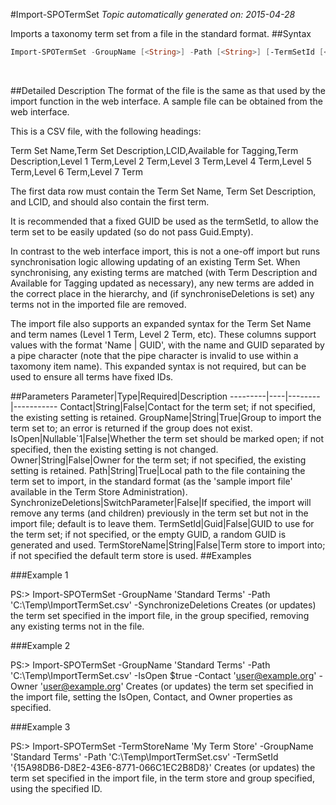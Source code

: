 #Import-SPOTermSet
*Topic automatically generated on: 2015-04-28*

Imports a taxonomy term set from a file in the standard format.
##Syntax
```powershell
Import-SPOTermSet -GroupName [<String>] -Path [<String>] [-TermSetId [<Guid>]] [-SynchronizeDeletions [<SwitchParameter>]] [-IsOpen [<Nullable`1>]] [-Contact [<String>]] [-Owner [<String>]] [-TermStoreName [<String>]]
```
&nbsp;

##Detailed Description
The format of the file is the same as that used by the import function in the web interface. A sample file can be obtained from the web interface.

This is a CSV file, with the following headings:

  Term Set Name,Term Set Description,LCID,Available for Tagging,Term Description,Level 1 Term,Level 2 Term,Level 3 Term,Level 4 Term,Level 5 Term,Level 6 Term,Level 7 Term

The first data row must contain the Term Set Name, Term Set Description, and LCID, and should also contain the first term. 

It is recommended that a fixed GUID be used as the termSetId, to allow the term set to be easily updated (so do not pass Guid.Empty).

In contrast to the web interface import, this is not a one-off import but runs synchronisation logic allowing updating of an existing Term Set. When synchronising, any existing terms are matched (with Term Description and Available for Tagging updated as necessary), any new terms are added in the correct place in the hierarchy, and (if synchroniseDeletions is set) any terms not in the imported file are removed.

The import file also supports an expanded syntax for the Term Set Name and term names (Level 1 Term, Level 2 Term, etc). These columns support values with the format 'Name | GUID', with the name and GUID separated by a pipe character (note that the pipe character is invalid to use within a taxomony item name). This expanded syntax is not required, but can be used to ensure all terms have fixed IDs.

##Parameters
Parameter|Type|Required|Description
---------|----|--------|-----------
Contact|String|False|Contact for the term set; if not specified, the existing setting is retained.
GroupName|String|True|Group to import the term set to; an error is returned if the group does not exist.
IsOpen|Nullable`1|False|Whether the term set should be marked open; if not specified, then the existing setting is not changed.
Owner|String|False|Owner for the term set; if not specified, the existing setting is retained.
Path|String|True|Local path to the file containing the term set to import, in the standard format (as the 'sample import file' available in the Term Store Administration).
SynchronizeDeletions|SwitchParameter|False|If specified, the import will remove any terms (and children) previously in the term set but not in the import file; default is to leave them.
TermSetId|Guid|False|GUID to use for the term set; if not specified, or the empty GUID, a random GUID is generated and used.
TermStoreName|String|False|Term store to import into; if not specified the default term store is used.
##Examples

###Example 1
    
PS:> Import-SPOTermSet -GroupName 'Standard Terms' -Path 'C:\\Temp\\ImportTermSet.csv' -SynchronizeDeletions
Creates (or updates) the term set specified in the import file, in the group specified, removing any existing terms not in the file.

###Example 2
    
PS:> Import-SPOTermSet -GroupName 'Standard Terms' -Path 'C:\\Temp\\ImportTermSet.csv' -IsOpen $true -Contact 'user@example.org' -Owner 'user@example.org'
Creates (or updates) the term set specified in the import file, setting the IsOpen, Contact, and Owner properties as specified.

###Example 3
    
PS:> Import-SPOTermSet -TermStoreName 'My Term Store' -GroupName 'Standard Terms' -Path 'C:\\Temp\\ImportTermSet.csv' -TermSetId '{15A98DB6-D8E2-43E6-8771-066C1EC2B8D8}' 
Creates (or updates) the term set specified in the import file, in the term store and group specified, using the specified ID.
